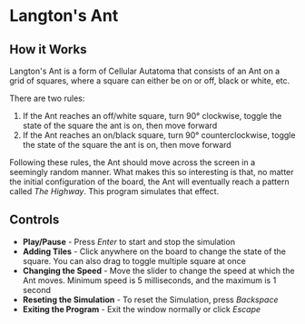 # Langton's Ant

## How it Works
Langton's Ant is a form of Cellular Autatoma that consists of an Ant on a grid of squares, where a square can either be on or off, black or white, etc.

There are two rules:
1. If the Ant reaches an off/white square, turn 90° clockwise, toggle the state of the square the ant is on, then move forward
2. If the Ant reaches an on/black square, turn 90° counterclockwise, toggle the state of the square the ant is on, then move forward

Following these rules, the Ant should move across the screen in a seemingly random manner. What makes this so interesting is that, no matter the initial configuration of the board, the Ant will eventually reach a pattern called *The Highway*. This program simulates that effect.

## Controls

- **Play/Pause** - Press *Enter* to start and stop the simulation
- **Adding Tiles** - Click anywhere on the board to change the state of the square. You can also drag to toggle multiple square at once
- **Changing the Speed** - Move the slider to change the speed at which the Ant moves. Minimum speed is 5 milliseconds, and the maximum is 1 second
- **Reseting the Simulation** - To reset the Simulation, press *Backspace*
- **Exiting the Program** - Exit the window normally or click *Escape*
